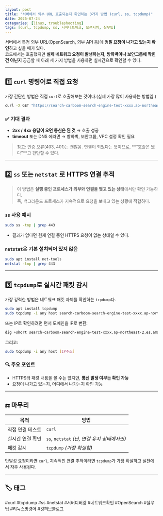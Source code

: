 ```yaml
---
layout: post
title: "서버에서 외부 URL 호출되는지 확인하는 3가지 방법 (curl, ss, tcpdump)"
date: 2025-07-24
categories: [linux, troubleshooting]
tags: [curl, tcpdump, ss, 서버네트워크, 오픈서치, 실무팁]
---
```


서버에서 특정 외부 URL(OpenSearch, 외부 API 등)에 **정말 요청이 나가고 있는지 확인**하고 싶을 때가 있다.  
코드에서는 호출했지만 **실제 네트워크 요청이 발생하는지**, **방화벽이나 보안그룹에 막힌 건 아닌지** 궁금할 때 아래 세 가지 방법을 사용하면 실시간으로 확인할 수 있다.

---

## 1️⃣ `curl` 명령어로 직접 요청

가장 간단한 방법은 직접 `curl`로 호출해보는 것이다.(실제 가장 많이 사용하는 방법임.)

```bash
curl -X GET "https://search-carboom-search-engine-test-xxxx.ap-northeast-2.es.amazonaws.com" -i
```

### ✅ 기대 결과
- **2xx / 4xx 응답이 오면 통신은 된 것** → 호출 성공
- **timeout** 또는 DNS 에러면 → 방화벽, 보안그룹, VPC 설정 확인 필요

> 참고: 인증 오류(403, 401)는 괜찮음. 연결이 되었다는 뜻이므로, **“호출은 됐다”**고 판단할 수 있다.

---

## 2️⃣ `ss` 또는 `netstat` 로 HTTPS 연결 추적

> 이 방법은 **실행 중인 프로세스가 외부와 연결을 맺고 있는 상태**에서만 확인 가능하다.  
> 즉, 백그라운드 프로세스가 지속적으로 요청을 보내고 있는 상황에 적합하다.

### `ss` 사용 예시

```bash
sudo ss -tnp | grep 443
```

- 결과가 없다면 현재 연결 중인 HTTPS 요청이 없는 상태일 수 있다.

### `netstat`은 기본 설치되어 있지 않음

```bash
sudo apt install net-tools
netstat -tnp | grep 443
```

---

## 3️⃣ `tcpdump`로 실시간 패킷 감시

가장 강력한 방법은 네트워크 패킷 자체를 확인하는 `tcpdump`다.

```bash
sudo apt install tcpdump
sudo tcpdump -i any host search-carboom-search-engine-test-xxxx.ap-northeast-2.es.amazonaws.com
```

또는 IP로 확인하려면 먼저 도메인을 IP로 변환:

```bash
dig +short search-carboom-search-engine-test-xxxx.ap-northeast-2.es.amazonaws.com
```

그리고:

```bash
sudo tcpdump -i any host [IP주소]
```

### 🔍 주요 포인트
- HTTPS라 패킷 내용을 볼 수는 없지만, **통신 발생 여부는 확인 가능**
- 요청이 나가고 있는지, 어디에서 나가는지 확인 가능

---

## 🔚 마무리

| 목적 | 방법 |
|------|------|
| 직접 연결 테스트 | `curl` |
| 실시간 연결 확인 | `ss`, `netstat` *(단, 연결 유지 상태에서만)* |
| 패킷 감시 | `tcpdump` *(가장 확실함)* |

단발성 요청이라면 `curl`,
지속적인 연결 추적이라면 `tcpdump`가 가장 확실하고 실전에서 자주 사용된다.

---

## 🏷️ 태그
#curl #tcpdump #ss #netstat #서버디버깅 #네트워크확인 #OpenSearch #실무팁 #리눅스명령어 #깃허브블로그
